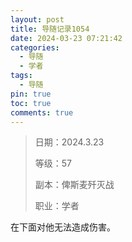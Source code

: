 ```yaml
---
layout: post
title: 导随记录1054
date: 2024-03-23 07:21:42
categories:
  - 导随
  - 学者
tags:
  - 导随
pin: true
toc: true
comments: true
---
```

> 日期：2024.3.23
>
> 等级：57
>
> 副本：俾斯麦歼灭战
>
> 职业：学者

在下面对他无法造成伤害。